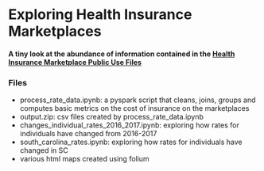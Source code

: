 # Exploring Health Insurance Marketplaces

#### A tiny look at the abundance of information contained in the [Health Insurance Marketplace Public Use Files](https://www.cms.gov/cciio/resources/data-resources/marketplace-puf.html) 

### Files
* process_rate_data.ipynb: a pyspark script that cleans, joins, groups and computes basic metrics on the cost of insurance on the marketplaces
* output.zip: csv files created by process_rate_data.ipynb
* changes_individual_rates_2016_2017.ipynb: exploring how rates for individuals have changed from 2016-2017
* south_carolina_rates.ipynb: exploring how rates for individuals have changed in SC
* various html maps created using folium
  
